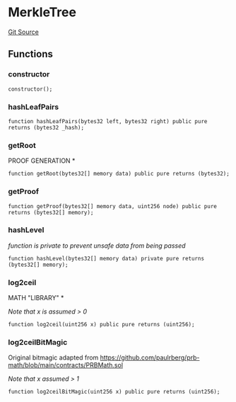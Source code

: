 # MerkleTree
[Git Source](https://github.com/hyperlane-xyz/hyperlane-monorepo/blob/60f321f452052881dce4e22999022e11fc117456/contracts/libs/TestMerkle.sol)


## Functions
### constructor


```solidity
constructor();
```

### hashLeafPairs


```solidity
function hashLeafPairs(bytes32 left, bytes32 right) public pure returns (bytes32 _hash);
```

### getRoot

PROOF GENERATION *


```solidity
function getRoot(bytes32[] memory data) public pure returns (bytes32);
```

### getProof


```solidity
function getProof(bytes32[] memory data, uint256 node) public pure returns (bytes32[] memory);
```

### hashLevel

*function is private to prevent unsafe data from being passed*


```solidity
function hashLevel(bytes32[] memory data) private pure returns (bytes32[] memory);
```

### log2ceil

MATH "LIBRARY" *

*Note that x is assumed > 0*


```solidity
function log2ceil(uint256 x) public pure returns (uint256);
```

### log2ceilBitMagic

Original bitmagic adapted from https://github.com/paulrberg/prb-math/blob/main/contracts/PRBMath.sol

*Note that x assumed > 1*


```solidity
function log2ceilBitMagic(uint256 x) public pure returns (uint256);
```

